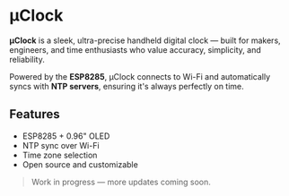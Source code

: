 # μClock

**μClock** is a sleek, ultra-precise handheld digital clock — built for makers, engineers, and time enthusiasts who value accuracy, simplicity, and reliability.

Powered by the **ESP8285**, μClock connects to Wi-Fi and automatically syncs with **NTP servers**, ensuring it's always perfectly on time.

## Features

- ESP8285 + 0.96" OLED
- NTP sync over Wi-Fi
- Time zone selection
- Open source and customizable

> Work in progress — more updates coming soon.
